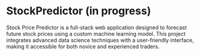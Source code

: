 # StockPredictor (in progress)
Stock Price Predictor is a full-stack web application designed to forecast future stock prices using a custom machine learning model. This project integrates advanced data science techniques with a user-friendly interface, making it accessible for both novice and experienced traders. 
